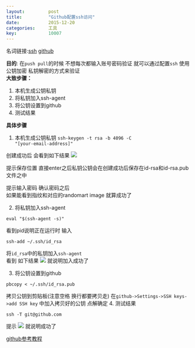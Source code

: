 ```yaml
---
layout: 		post
title:			"Github配置ssh访问"
date:			2015-12-20
categories:		工具
key: 			10007
---
```

名词链接:[ssh](http://baike.baidu.com/subview/16184/5909252.htm) [github](http://baike.baidu.com/view/3366456.htm)

**目的**: 在`push pull`的时候 不想每次都输入账号密码验证 就可以通过配置`ssh` 使用公钥加密 私钥解密的方式来验证  
**大致步骤：**
1. 本机生成公钥私钥 
2. 将私钥加入ssh-agent 
3. 将公钥设置到github 
4. 测试结果

**具体步骤**

1. 本机生成公钥私钥
<code>ssh-keygen -t rsa -b 4096 -C "[your-email-address]"</code>

创建成功后 会看到如下结果
![](http://upload-images.jianshu.io/upload_images/605596-ff78b90864f474c0.png?imageMogr2/auto-orient/strip%7CimageView2/2/w/1240)  

提示保存位置 直接enter之后私钥公钥会在创建成功后保存在id-rsa和id-rsa.pub文件之中

提示输入密码 确认密码之后  
如果能看到指纹和对应的randomart image 就算成功了

2. 将私钥加入ssh-agent  
```
eval "$(ssh-agent -s)"
```
看到pid说明正在运行时 输入  
```
ssh-add ~/.ssh/id_rsa
```
将`id_rsa`中的私钥加入`ssh-agent`  
看到 如下结果
![](http://upload-images.jianshu.io/upload_images/605596-992f3e20cb8b2169.png?imageMogr2/auto-orient/strip%7CimageView2/2/w/1240)
就说明加入成功了  

3. 将公钥设置到github
```
pbcopy < ~/.ssh/id_rsa.pub
```
拷贝公钥到剪贴板(注意空格 换行都要拷贝走)
在`github->Settings->SSH keys->add SSH key`
中加入拷贝好的公钥 点解确定
4. 测试结果
```
ssh -T git@github.com
```
提示
![](http://upload-images.jianshu.io/upload_images/605596-f8929311d66eed93.png?imageMogr2/auto-orient/strip%7CimageView2/2/w/1240)
就说明成功了

[github参考教程](https://help.github.com/articles/generating-ssh-keys/)
